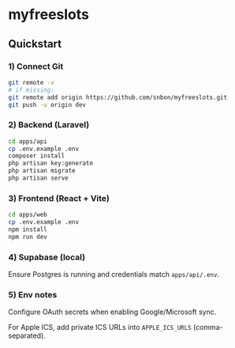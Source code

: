 # myfreeslots

## Quickstart

### 1) Connect Git
```bash
git remote -v
# if missing:
git remote add origin https://github.com/snbon/myfreeslots.git
git push -u origin dev
```

### 2) Backend (Laravel)
```bash
cd apps/api
cp .env.example .env
composer install
php artisan key:generate
php artisan migrate
php artisan serve
```

### 3) Frontend (React + Vite)
```bash
cd apps/web
cp .env.example .env
npm install
npm run dev
```

### 4) Supabase (local)

Ensure Postgres is running and credentials match `apps/api/.env`.

### 5) Env notes

Configure OAuth secrets when enabling Google/Microsoft sync.

For Apple ICS, add private ICS URLs into `APPLE_ICS_URLS` (comma-separated).
